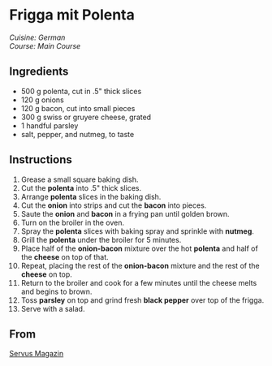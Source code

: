 # Frigga mit Polenta

_Cuisine:  German_<br />
_Course:  Main Course_

## Ingredients

- 500 g polenta, cut in .5" thick slices
- 120 g onions
- 120 g bacon, cut into small pieces
- 300 g swiss or gruyere cheese, grated
- 1 handful parsley
- salt, pepper, and nutmeg, to taste

## Instructions

1. Grease a small square baking dish.
1. Cut the **polenta** into .5" thick slices.
1. Arrange **polenta** slices in the baking dish.
1. Cut the **onion** into strips and cut the **bacon** into pieces.
1. Saute the **onion** and **bacon** in a frying pan until golden brown.
1. Turn on the broiler in the oven.
1. Spray the **polenta** slices with baking spray and sprinkle with **nutmeg**.
1. Grill the **polenta** under the broiler for 5 minutes.
1. Place half of the **onion-bacon** mixture over the hot **polenta** and half of the **cheese** on top of that.
1. Repeat, placing the rest of the **onion-bacon** mixture and the rest of the **cheese** on top.
1. Return to the broiler and cook for a few minutes until the cheese melts and begins to brown.
1. Toss **parsley** on top and grind fresh **black pepper** over top of the frigga.
1. Serve with a salad.

## From

[Servus Magazin](https://www.servus.com/)
